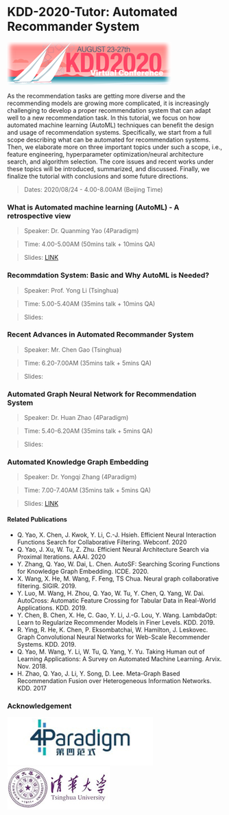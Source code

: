 # KDD-2020-Tutor: Automated Recommander System

[![KDD-2020](images/KDD.png "KDD-2020")](images/KDD.png) 

As the recommendation tasks are getting more diverse and the recommending models are growing more complicated, it is increasingly challenging to develop a proper recommendation system that can adapt well to a new recommendation task. In this tutorial, we focus on how automated machine learning (AutoML) techniques can benefit the design and usage of recommendation systems. Specifically, we start from a full scope describing what can be automated for recommendation systems. Then, we elaborate more on three important topics under such a scope, i.e., feature engineering, hyperparameter optimization/neural architecture search, and algorithm selection. The core issues and recent works under these topics will be introduced, summarized, and discussed. Finally, we finalize the tutorial with conclusions and some future directions.

> Dates: 2020/08/24 - 4.00-8.00AM (Beijing Time)

### What is Automated machine learning (AutoML) - A retrospective view
> Speaker: Dr. Quanming Yao (4Paradigm)

> Time: 4.00-5.00AM (50mins talk + 10mins QA)

> Slides: [LINK](slides/Part1-AutoML.pdf)

### Recommdation System: Basic and Why AutoML is Needed?
> Speaker: Prof. Yong Li (Tsinghua)

> Time: 5.00-5.40AM (35mins talk + 10mins QA)

> Slides: 

### Recent Advances in Automated Recommander System
> Speaker: Mr. Chen Gao (Tsinghua)

> Time: 6.20-7.00AM (35mins talk + 5mins QA)

> Slides: 

### Automated Graph Neural Network for Recommendation System
> Speaker: Dr. Huan Zhao (4Paradigm)

> Time: 5.40-6.20AM (35mins talk + 5mins QA)

> Slides: 

### Automated Knowledge Graph Embedding
> Speaker: Dr. Yongqi Zhang (4Paradigm)

> Time: 7.00-7.40AM (35mins talk + 5mins QA)

> Slides: [LINK](slides/Part5-KG.pdf)

#### Related Publications
- Q. Yao, X. Chen, J. Kwok, Y. Li, C.-J. Hsieh. Efficient Neural Interaction Functions Search for Collaborative Filtering. Webconf. 2020
- Q. Yao, J. Xu, W. Tu, Z. Zhu. Efficient Neural Architecture Search via Proximal Iterations. AAAI. 2020
- Y. Zhang, Q. Yao, W. Dai, L. Chen. AutoSF: Searching Scoring Functions for Knowledge Graph Embedding. ICDE. 2020.
- X. Wang, X. He, M. Wang, F. Feng, TS Chua. Neural graph collaborative filtering. SIGIR. 2019.
- Y. Luo, M. Wang, H. Zhou, Q. Yao, W. Tu, Y. Chen, Q. Yang, W. Dai. AutoCross: Automatic Feature Crossing for Tabular Data in Real-World Applications. KDD. 2019.
- Y. Chen, B. Chen, X. He, C. Gao, Y. Li, J.-G. Lou, Y. Wang. LambdaOpt: Learn to Regularize Recommender Models in Finer Levels. KDD. 2019.
- R. Ying, R. He, K. Chen, P. Eksombatchai, W. Hamilton, J. Leskovec. Graph Convolutional Neural Networks for Web-Scale Recommender Systems. KDD. 2019.
- Q. Yao, M. Wang, Y. Li, W. Tu, Q. Yang, Y. Yu. Taking Human out of Learning Applications: A Survey on Automated Machine Learning. Arvix. Nov. 2018.
- H. Zhao, Q. Yao, J. Li, Y. Song, D. Lee. Meta-Graph Based Recommendation Fusion over Heterogeneous Information Networks. KDD. 2017

### Acknowledgement

[![KDD-2020](images/4PA.jpg "4Paradigm")](images/4PA.jpg)    [![KDD-2020](images/THU.jpg "Tsinghua")](images/THU.jpg)
